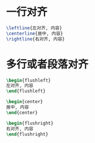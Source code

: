 # 一行对齐
```tex
\leftline{左对齐, 内容}
\centerline{居中, 内容}
\rightline{右对齐, 内容}
```

# 多行或者段落对齐
```tex
\begin{flushleft}
左对齐, 内容
\end{flushleft}
```
```tex
\begin{center}
居中, 内容
\end{center}
```
```tex
\begin{flushright}
右对齐, 内容
\end{flushright}
```
